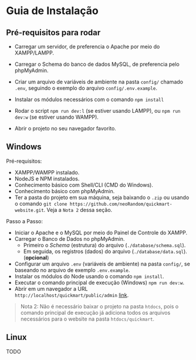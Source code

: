 # Guia de Instalação

## Pré-requisitos para rodar

- Carregar um servidor, de preferencia o Apache por meio do XAMPP/LAMPP.

- Carregar o Schema do banco de dados MySQL, de preferencia pelo phpMyAdmin.

- Criar um arquivo de variáveis de ambiente na pasta `config/` chamado `.env`, seguindo o exemplo do arquivo `config/.env.example`.

- Instalar os módulos necessários com o comando `npm install`

- Rodar o script `npm run dev:l` (se estiver usando LAMPP), ou `npm run dev:w` (se estiver usando WAMPP).

- Abrir o projeto no seu navegador favorito.

## Windows

Pré-requisitos:
- XAMPP/WAMPP instalado.
- NodeJS e NPM instalados.
- Conhecimento básico com Shell/CLI (CMD do Windows).
- Conhecimento básico com phpMyAdmin.
- Ter a pasta do projeto em sua máquina, seja baixando o `.zip` ou usando o comando `git clone https://github.com/neoRandom/quickmart-website.git`. Veja a `Nota 2` dessa seção.

Passo a Passo:
- Iniciar o Apache e o MySQL por meio do Painel de Controle do XAMPP.
- Carregar o Banco de Dados no phpMyAdmin.
  - Primeiro o *Schema* (estrutura) do arquivo (`./database/schema.sql`).
  - Em seguida, os registros (dados) do arquivo (`./database/data.sql`). (**opcional**)
- Configurar um arquivo `.env` (variáveis de ambiente) na pasta `config/`, se baseando no arquivo de exemplo `.env.example`.
- Instalar os módulos do Node usando o comando `npm install`.
- Executar o comando principal de execução (Windows) `npm run dev:w`.
- Abrir em um navegador a URL `http://localhost/quickmart/public/admin` [link](http://localhost/quickmart/public/admin).

> Nota 2: Não é necessário baixar o projeto na pasta `htdocs`, pois o comando principal de execução já adiciona todos os arquivos necessários para o website na pasta `htdocs/quickmart`.

## Linux

TODO
